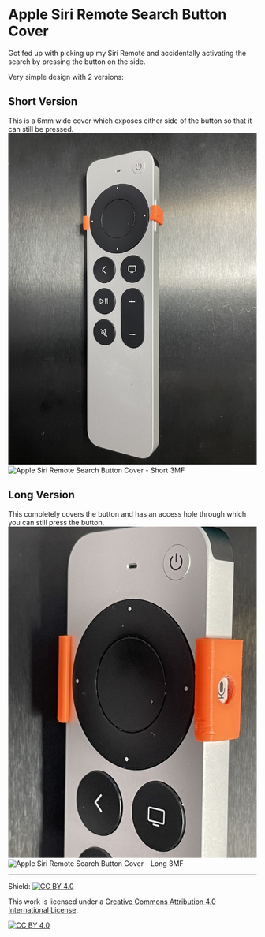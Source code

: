 # Apple Siri Remote Search Button Cover

Got fed up with picking up my Siri Remote and accidentally activating the search by pressing the button on the side.

Very simple design with 2 versions:

## Short Version
This is a 6mm wide cover which exposes either side of the button so that it can still be pressed.
![Apple Siri Remote Search Button Cover - Short](search_cover_short.jpg)
![Apple Siri Remote Search Button Cover - Short 3MF](Siri_Remote_Sleeve_Short.3mf)

## Long Version
This completely covers the button and has an access hole through which you can still press the button.
![Apple Siri Remote Search Button Cover - Long](search_cover_long.jpg)
![Apple Siri Remote Search Button Cover - Long 3MF](Siri_Remote_Sleeve_Long.3mf)

---
Shield: [![CC BY 4.0][cc-by-shield]][cc-by]

This work is licensed under a
[Creative Commons Attribution 4.0 International License][cc-by].

[![CC BY 4.0][cc-by-image]][cc-by]

[cc-by]: http://creativecommons.org/licenses/by/4.0/
[cc-by-image]: https://i.creativecommons.org/l/by/4.0/88x31.png
[cc-by-shield]: https://img.shields.io/badge/License-CC%20BY%204.0-lightgrey.svg
